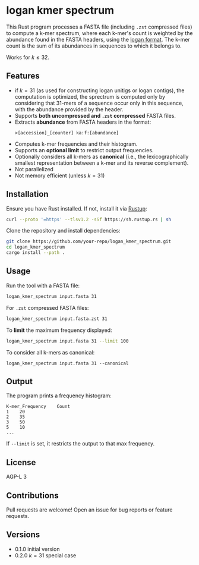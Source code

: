 # logan kmer spectrum

This Rust program processes a FASTA file (including `.zst` compressed files) to compute a k-mer spectrum, where each k-mer's count is weighted by the abundance found in the FASTA headers, using the [logan format](https://github.com/IndexThePlanet/Logan). The k-mer count is the sum of its abundances in sequences to which it belongs to. 

Works for $k \leq 32$.

## Features
- if $k=31$ (as used for constructing logan unitigs or logan contigs), the computation is optimized, the sprectrum is computed only by considering that 31-mers of a sequence occur only in this sequence, with the abundance provided by the header. 
- Supports **both uncompressed and `.zst` compressed** FASTA files.
- Extracts **abundance** from FASTA headers in the format:
  ```
  >[accession]_[counter] ka:f:[abundance]
  ```
- Computes k-mer frequencies and their histogram.
- Supports an **optional limit** to restrict output frequencies.
- Optionally considers all k-mers as **canonical** (i.e., the lexicographically smallest representation between a k-mer and its reverse complement).
- Not parallelized
- Not memory efficient (unless $k=31$)


## Installation
Ensure you have Rust installed. If not, install it via [Rustup](https://rustup.rs/):
```sh
curl --proto '=https' --tlsv1.2 -sSf https://sh.rustup.rs | sh
```

Clone the repository and install dependencies:
```sh
git clone https://github.com/your-repo/logan_kmer_spectrum.git
cd logan_kmer_spectrum
cargo install --path .
```

## Usage
Run the tool with a FASTA file:
```sh
logan_kmer_spectrum input.fasta 31
```
For `.zst` compressed FASTA files:
```sh
logan_kmer_spectrum input.fasta.zst 31
```
To **limit** the maximum frequency displayed:
```sh
logan_kmer_spectrum input.fasta 31 --limit 100
```
To consider all k-mers as canonical:
```
logan_kmer_spectrum input.fasta 31 --canonical
```

## Output
The program prints a frequency histogram:
```
K-mer_Frequency    Count
1    20
2    35
3    50
5    10
...
```
If `--limit` is set, it restricts the output to that max frequency.

## License
AGP-L 3

## Contributions
Pull requests are welcome! Open an issue for bug reports or feature requests.

## Versions
- 0.1.0 initial version
- 0.2.0 $k=31$ special case
